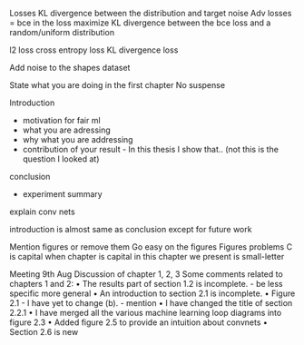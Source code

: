 Losses
KL divergence between the distribution and target noise
Adv losses = bce
in the loss maximize KL divergence between the bce loss and a random/uniform distribution

l2 loss
cross entropy loss
KL divergence loss

Add noise to the shapes dataset

State what you are doing in the first chapter
No suspense

Introduction
- motivation for fair ml
- what you are adressing
- why what you are addressing
- contribution of your result - In this thesis I show that.. (not this is the question I looked at)

conclusion
- experiment summary

explain conv nets

introduction is almost same as conclusion except for future work


Mention figures or remove them
Go easy on the figures
Figures problems
C is capital when chapter is capital
in this chapter we present is small-letter

Meeting 9th Aug
Discussion of chapter 1, 2, 3
Some comments related to chapters 1 and 2:
• The results part of section 1.2 is incomplete. - be less specific more general
• An introduction to section 2.1 is incomplete.
• Figure 2.1 - I have yet to change (b). - mention
• I have changed the title of section 2.2.1
• I have merged all the various machine learning loop diagrams into figure 2.3
• Added figure 2.5 to provide an intuition about convnets
• Section 2.6 is new
